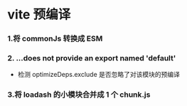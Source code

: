 # vite 预编译

### 1.将 commonJs 转换成 ESM

### 2. ...does not provide an export named 'default'

-   检测 optimizeDeps.exclude 是否忽略了对该模块的预编译

### 3.将 loadash 的小模块合并成 1 个 chunk.js

